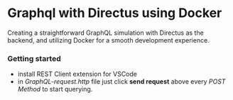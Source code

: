 # Graphql with Directus using Docker

Creating a straightforward GraphQL simulation with Directus as the backend, and utilizing Docker for a smooth development experience.

### Getting started

- install REST Client extension for VSCode
- in *GraphQL-request.http* file just click **send request** above every *POST Method* to start querying.
